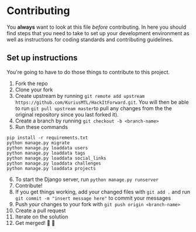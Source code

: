 # Contributing

You **always** want to look at this file *before* contributing. In here you should find
steps that you need to take to set up your development environment as well as instructions
for coding standards and contributing guidelines.


## Set up instructions

You're going to have to do those things to contribute to this project.

1. Fork the repo
2. Clone your fork
3. Create upstream by running `git remote add upstream https://github.com/KuriusMTL/HackItForward.git`. You will then be able to run `git pull upstream master`to pull any changes from the the original repository since you last forked it).
4. Create a branch by running `git checkout -b <branch-name>`
5. Run these commands
```
pip install -r requirements.txt
python manage.py migrate
python manage.py loaddata users
python manage.py loaddata tags
python manage.py loaddata social_links
python manage.py loaddata challenges
python manage.py loaddata projects
```
6. To start the Django server, run `python manage.py runserver`
7. Contribute!
8. If you get things working, add your changed files with `git add .` and run `git commit -m "insert message here"` to commit your messages
9. Push your changes to your fork with `git push origin <branch-name>`
10. Create a pull request
11. Iterate on the solution
12. Get merged! 🎉 🎊
